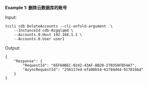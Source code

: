 **Example 1: 删除云数据库的账号**



Input: 

```
tccli cdb DeleteAccounts --cli-unfold-argument  \
    --InstanceId cdb-0zgqlqmd \
    --Accounts.0.Host 192.168.1.1 \
    --Accounts.0.User user1
```

Output: 
```
{
    "Response": {
        "RequestId": "6EF60BEC-0242-43AF-BB20-270359FB54A7",
        "AsyncRequestId": "256117ed-efa08b54-61784d44-91781bbd"
    }
}
```

